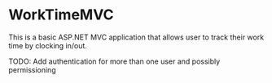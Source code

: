# WorkTimeMVC

This is a basic ASP.NET MVC application that allows user to track their work time by clocking in/out. 

TODO: Add authentication for more than one user and possibly permissioning
